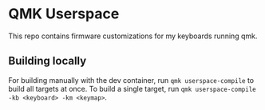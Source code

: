 # QMK Userspace

This repo contains firmware customizations for my keyboards running qmk.

## Building locally

For building manually with the dev container, run `qmk userspace-compile` to build all targets at once.
To build a single target, run `qmk userspace-compile -kb <keyboard> -km <keymap>`.
